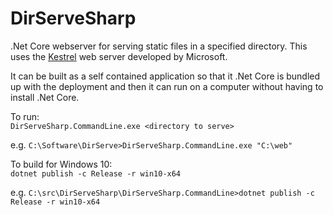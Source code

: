 # DirServeSharp
.Net Core webserver for serving static files in a specified directory. This uses the [Kestrel](https://docs.microsoft.com/en-us/aspnet/core/fundamentals/servers/#kestrel) web server developed by Microsoft.

It can be built as a self contained application so that it .Net Core is bundled up with the deployment and then it can run on a computer without having to install .Net Core.

To run:<br>
`DirServeSharp.CommandLine.exe <directory to serve>`

e.g. 
`C:\Software\DirServe>DirServeSharp.CommandLine.exe "C:\web"`

To build for Windows 10:<br>
`dotnet publish -c Release -r win10-x64`

e.g.
`C:\src\DirServeSharp\DirServeSharp.CommandLine>dotnet publish -c Release -r win10-x64`
